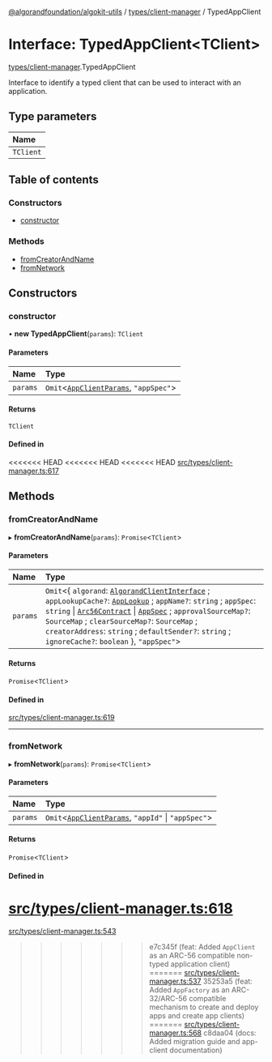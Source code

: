 [@algorandfoundation/algokit-utils](../README.md) / [types/client-manager](../modules/types_client_manager.md) / TypedAppClient

# Interface: TypedAppClient\<TClient\>

[types/client-manager](../modules/types_client_manager.md).TypedAppClient

Interface to identify a typed client that can be used to interact with an application.

## Type parameters

| Name |
| :------ |
| `TClient` |

## Table of contents

### Constructors

- [constructor](types_client_manager.TypedAppClient.md#constructor)

### Methods

- [fromCreatorAndName](types_client_manager.TypedAppClient.md#fromcreatorandname)
- [fromNetwork](types_client_manager.TypedAppClient.md#fromnetwork)

## Constructors

### constructor

• **new TypedAppClient**(`params`): `TClient`

#### Parameters

| Name | Type |
| :------ | :------ |
| `params` | `Omit`\<[`AppClientParams`](types_app_client.AppClientParams.md), ``"appSpec"``\> |

#### Returns

`TClient`

#### Defined in

<<<<<<< HEAD
<<<<<<< HEAD
<<<<<<< HEAD
[src/types/client-manager.ts:617](https://github.com/algorandfoundation/algokit-utils-ts/blob/main/src/types/client-manager.ts#L617)

## Methods

### fromCreatorAndName

▸ **fromCreatorAndName**(`params`): `Promise`\<`TClient`\>

#### Parameters

| Name | Type |
| :------ | :------ |
| `params` | `Omit`\<\{ `algorand`: [`AlgorandClientInterface`](types_algorand_client_interface.AlgorandClientInterface.md) ; `appLookupCache?`: [`AppLookup`](types_app_deployer.AppLookup.md) ; `appName?`: `string` ; `appSpec`: `string` \| [`Arc56Contract`](types_app_arc56.Arc56Contract.md) \| [`AppSpec`](types_app_spec.AppSpec.md) ; `approvalSourceMap?`: `SourceMap` ; `clearSourceMap?`: `SourceMap` ; `creatorAddress`: `string` ; `defaultSender?`: `string` ; `ignoreCache?`: `boolean`  }, ``"appSpec"``\> |

#### Returns

`Promise`\<`TClient`\>

#### Defined in

[src/types/client-manager.ts:619](https://github.com/algorandfoundation/algokit-utils-ts/blob/main/src/types/client-manager.ts#L619)

___

### fromNetwork

▸ **fromNetwork**(`params`): `Promise`\<`TClient`\>

#### Parameters

| Name | Type |
| :------ | :------ |
| `params` | `Omit`\<[`AppClientParams`](types_app_client.AppClientParams.md), ``"appId"`` \| ``"appSpec"``\> |

#### Returns

`Promise`\<`TClient`\>

#### Defined in

[src/types/client-manager.ts:618](https://github.com/algorandfoundation/algokit-utils-ts/blob/main/src/types/client-manager.ts#L618)
=======
[src/types/client-manager.ts:543](https://github.com/algorandfoundation/algokit-utils-ts/blob/main/src/types/client-manager.ts#L543)
>>>>>>> e7c345f (feat: Added `AppClient` as an ARC-56 compatible non-typed application client)
=======
[src/types/client-manager.ts:537](https://github.com/algorandfoundation/algokit-utils-ts/blob/main/src/types/client-manager.ts#L537)
>>>>>>> 35253a5 (feat: Added `AppFactory` as an ARC-32/ARC-56 compatible mechanism to create and deploy apps and create app clients)
=======
[src/types/client-manager.ts:568](https://github.com/algorandfoundation/algokit-utils-ts/blob/main/src/types/client-manager.ts#L568)
>>>>>>> c8daa04 (docs: Added migration guide and app-client documentation)
